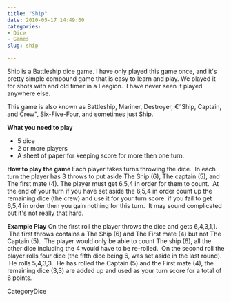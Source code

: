 ```yaml
---
title: "Ship"
date: 2010-05-17 14:49:00
categories:
- Dice
- Games
slug: ship

---
```


Ship is a Battleship dice game.
I have only played this game once, and it's pretty simple compound game that is easy to learn and play.
We played it for shots with and old timer in a Leagion.  I have never seen it played anywhere else.

This game is also known as Battleship, Mariner, Destroyer, €˜Ship, Captain, and Crew&quot;, Six-Five-Four, and sometimes just Ship.

<strong>What you need to play</strong>
<ul>
	<li>5 dice</li>
	<li>2 or more players</li>
	<li>A sheet of paper for keeping score for more then one turn.</li>
</ul>
<strong>How to play the game
</strong>Each player takes turns throwing the dice.  In each turn the player has 3 throws to put aside The Ship (6), The captain (5), and The first mate (4). The player must get 6,5,4 in order for them to count.  At the end of your turn if you have set aside the 6,5,4 in order count up the remaining dice (the crew) and use it for your turn score. if you fail to get 6,5,4 in order then you gain nothing for this turn.  It may sound complicated but it's not really that hard.

<strong>Example Play</strong>
On the first roll the player throws the dice and gets 6,4,3,1,1.  The first throws contains a The Ship (6) and The First mate (4) but not The Captain (5).  The player would only be able to count The ship (6), all the other dice including the 4 would have to be re-rolled.  On the second roll the player rolls four dice (the fifth dice being 6, was set aside in the last round).  He rolls 5,4,3,3.  He has rolled the Captain (5) and the First mate (4), the remaining dice (3,3) are added up and used as your turn score for a total of 6 points.

CategoryDice
